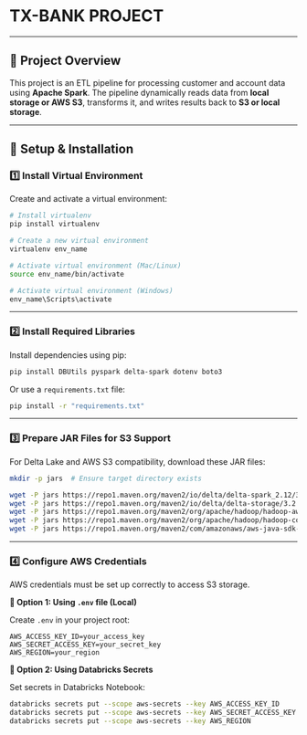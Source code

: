 # **TX-BANK PROJECT**

---

## 📌 **Project Overview**

This project is an ETL pipeline for processing customer and account data using **Apache Spark**. The pipeline dynamically reads data from **local storage or AWS S3**, transforms it, and writes results back to **S3 or local storage**.

---

## 📌 **Setup & Installation**

### **1️⃣ Install Virtual Environment**

Create and activate a virtual environment:

```bash
# Install virtualenv
pip install virtualenv

# Create a new virtual environment
virtualenv env_name

# Activate virtual environment (Mac/Linux)
source env_name/bin/activate

# Activate virtual environment (Windows)
env_name\Scripts\activate
```

---

### **2️⃣ Install Required Libraries**

Install dependencies using pip:

```bash
pip install DBUtils pyspark delta-spark dotenv boto3
```

Or use a `requirements.txt` file:

```bash
pip install -r "requirements.txt"
```

---

### **3️⃣ Prepare JAR Files for S3 Support**

For Delta Lake and AWS S3 compatibility, download these JAR files:

```bash
mkdir -p jars  # Ensure target directory exists

wget -P jars https://repo1.maven.org/maven2/io/delta/delta-spark_2.12/3.2.0/delta-spark_2.12-3.2.0.jar
wget -P jars https://repo1.maven.org/maven2/io/delta/delta-storage/3.2.0/delta-storage-3.2.0.jar
wget -P jars https://repo1.maven.org/maven2/org/apache/hadoop/hadoop-aws/3.3.4/hadoop-aws-3.3.4.jar
wget -P jars https://repo1.maven.org/maven2/org/apache/hadoop/hadoop-common/3.3.4/hadoop-common-3.3.4.jar
wget -P jars https://repo1.maven.org/maven2/com/amazonaws/aws-java-sdk-bundle/1.12.316/aws-java-sdk-bundle-1.12.316.jar
```

---

### **4️⃣ Configure AWS Credentials**

AWS credentials must be set up correctly to access S3 storage.

**📌 Option 1: Using `.env` file (Local)**

Create `.env` in your project root:

```env
AWS_ACCESS_KEY_ID=your_access_key
AWS_SECRET_ACCESS_KEY=your_secret_key
AWS_REGION=your_region
```

**📌 Option 2: Using Databricks Secrets**

Set secrets in Databricks Notebook:

```bash
databricks secrets put --scope aws-secrets --key AWS_ACCESS_KEY_ID
databricks secrets put --scope aws-secrets --key AWS_SECRET_ACCESS_KEY
databricks secrets put --scope aws-secrets --key AWS_REGION
```
